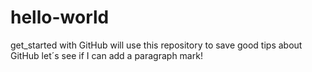 # hello-world
get_started with GitHub
will use this repository to save good tips about GitHub
let´s see if I can add a paragraph mark!
